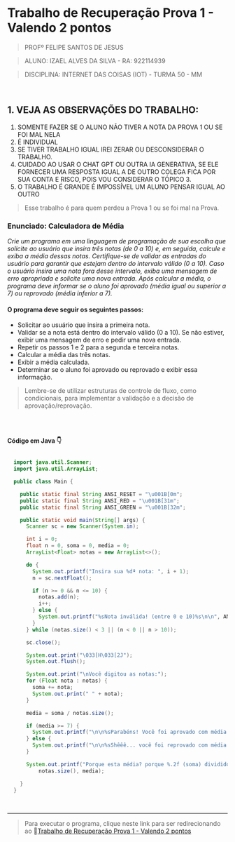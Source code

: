 # Trabalho de Recuperação Prova 1 - Valendo 2 pontos

>PROFº FELIPE SANTOS DE JESUS

>ALUNO: IZAEL ALVES DA SILVA - RA: 922114939

>DISCIPLINA: INTERNET DAS COISAS (IOT) - TURMA 50 - MM

<br>

## 1. VEJA AS OBSERVAÇÕES DO TRABALHO: 

1. SOMENTE FAZER SE O ALUNO NÃO TIVER A NOTA DA PROVA 1 OU SE FOI MAL NELA
2. É INDIVIDUAL
3. SE TIVER TRABALHO IGUAL IREI ZERAR OU DESCONSIDERAR O TRABALHO.
4. CUIDADO AO USAR O CHAT GPT OU OUTRA IA GENERATIVA, SE ELE FORNECER UMA RESPOSTA IGUAL  A DE OUTRO COLEGA FICA POR SUA CONTA E RISCO, POIS VOU CONSIDERAR O TÓPICO 3.
5. O TRABALHO É GRANDE É IMPOSSÍVEL UM ALUNO PENSAR IGUAL AO OUTRO

> Esse trabalho é para quem perdeu a Prova 1 ou se foi mal na Prova.

### Enunciado: Calculadora de Média

*Crie um programa em uma linguagem de programação de sua escolha que solicite ao usuário que insira três notas (de 0 a 10) e, em seguida, calcule e exiba a média dessas notas. Certifique-se de validar as entradas do usuário para garantir que estejam dentro do intervalo válido (0 a 10). Caso o usuário insira uma nota fora desse intervalo, exiba uma mensagem de erro apropriada e solicite uma nova entrada. Após calcular a média, o programa deve informar se o aluno foi aprovado (média igual ou superior a 7) ou reprovado (média inferior a 7).*

#### O programa deve seguir os seguintes passos:

* Solicitar ao usuário que insira a primeira nota.
* Validar se a nota está dentro do intervalo válido (0 a 10). Se não estiver, exibir uma mensagem de erro e pedir uma nova entrada.
* Repetir os passos 1 e 2 para a segunda e terceira notas.
* Calcular a média das três notas.
* Exibir a média calculada.
* Determinar se o aluno foi aprovado ou reprovado e exibir essa informação.

> Lembre-se de utilizar estruturas de controle de fluxo, como condicionais, para implementar a validação e a decisão de aprovação/reprovação.

<br/>

<br/>

**Código em Java 👇**
```java

  import java.util.Scanner;
  import java.util.ArrayList;

  public class Main {

    public static final String ANSI_RESET = "\u001B[0m";
    public static final String ANSI_RED = "\u001B[31m";
    public static final String ANSI_GREEN = "\u001B[32m";

    public static void main(String[] args) {
      Scanner sc = new Scanner(System.in);

      int i = 0;
      float n = 0, soma = 0, media = 0;
      ArrayList<Float> notas = new ArrayList<>();

      do {
        System.out.printf("Insira sua %dª nota: ", i + 1);
        n = sc.nextFloat();

        if (n >= 0 && n <= 10) {
          notas.add(n);
          i++;
        } else {
          System.out.printf("%sNota inválida! (entre 0 e 10)%s\n\n", ANSI_RED, ANSI_RESET);
        }
      } while (notas.size() < 3 || (n < 0 || n > 10));

      sc.close();

      System.out.print("\033[H\033[2J");
      System.out.flush();

      System.out.print("\nVocê digitou as notas:");
      for (Float nota : notas) {
        soma += nota;
        System.out.print(" " + nota);
      }

      media = soma / notas.size();

      if (media >= 7) {
        System.out.printf("\n\n%sParabéns! Você foi aprovado com média %.2f%s\n\n", ANSI_GREEN, media, ANSI_RESET);
      } else {
        System.out.printf("\n\n%sShêêê... você foi reprovado com média %.2f%s\n\n", ANSI_RED, media, ANSI_RESET);
      }

      System.out.printf("Porque esta média? porque %.2f (soma) dividido por %d (quantidade) é %.2f\n\n", soma,
          notas.size(), media);

    }
  }

```

<br>
<hr>

> Para executar o programa, clique neste link para ser redirecionando ao 🔗[Trabalho de Recuperação Prova 1 - Valendo 2 pontos](https://replit.com/@IZAELALVES/trabalhoRecuperacaoProva01Valendo2Pontos#Main.java)